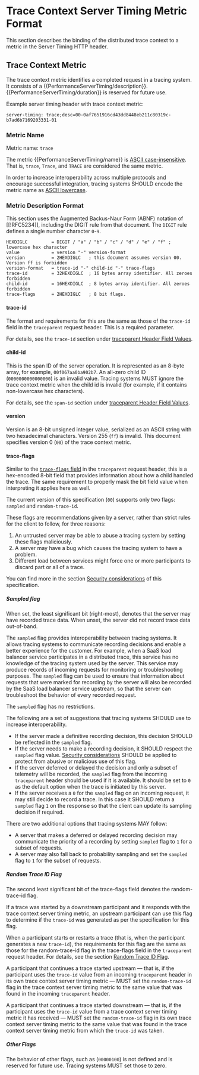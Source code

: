 # Trace Context Server Timing Metric Format

This section describes the binding of the distributed trace context to a metric in the Server Timing HTTP header.

## Trace Context Metric

The trace context metric identifies a completed request in a tracing system.
It consists of a {{PerformanceServerTiming/description}}.
{{PerformanceServerTiming/duration}} is reserved for future use.

Example server timing header with trace context metric:

```
server-timing: trace;desc=00-0af7651916cd43dd8448eb211c80319c-b7ad6b7169203331-01
```

### Metric Name

Metric name: `trace`

The metric {{PerformanceServerTiming/name}} is [ASCII case-insensitive](https://infra.spec.whatwg.org/#ascii-case-insensitive). That is, `trace`, `Trace`, and `TRACE` are considered the same metric.

In order to increase interoperability across multiple protocols and encourage successful integration, tracing systems SHOULD encode the metric name as [ASCII lowercase](https://infra.spec.whatwg.org/#ascii-lowercase).

### Metric Description Format

This section uses the Augmented Backus-Naur Form (ABNF) notation of [[!RFC5234]], including the DIGIT rule from that document. The `DIGIT` rule defines a single number character `0`-`9`.

```abnf
HEXDIGLC         = DIGIT / "a" / "b" / "c" / "d" / "e" / "f" ; lowercase hex character
value            = version "-" version-format
version          = 2HEXDIGLC   ; this document assumes version 00. Version ff is forbidden
version-format   = trace-id "-" child-id "-" trace-flags
trace-id         = 32HEXDIGLC  ; 16 bytes array identifier. All zeroes forbidden
child-id         = 16HEXDIGLC  ; 8 bytes array identifier. All zeroes forbidden
trace-flags      = 2HEXDIGLC   ; 8 bit flags.
```

#### trace-id

The format and requirements for this are the same as those of the `trace-id` field in the `traceparent` request header. This is a required parameter.

For details, see the `trace-id` section under [traceparent Header Field Values](#traceparent-header-field-values).

#### child-id

This is the span ID of the server operation. It is represented as an 8-byte array, for example, `00f067aa0ba902b7`. An all-zero child ID (`0000000000000000`) is an invalid value. Tracing systems MUST ignore the trace context metric when the child id is invalid (for example, if it contains non-lowercase hex characters).

For details, see the `span-id` section under [traceparent Header Field Values](#traceparent-header-field-values).

#### version

Version is an 8-bit unsigned integer value, serialized as an ASCII string with two hexadecimal characters. Version 255 (`ff`) is invalid. This document specifies version 0 (`00`) of the trace context metric.

#### trace-flags

Similar to the [`trace-flags` field](#trace-flags) in the `traceparent` request header, this is a hex-encoded <a data-cite='!BIT-FIELD#firstHeading'>8-bit field</a> that provides information about how a child handled the trace. The same requirement to properly mask the bit field value when interpreting it applies here as well.

The current version of this specification (`00`) supports only two flags: `sampled` and `random-trace-id`.

These flags are recommendations given by a server, rather than strict rules for the client to follow, for three reasons:

1. An untrusted server may be able to abuse a tracing system by setting these flags maliciously.
2. A server may have a bug which causes the tracing system to have a problem.
3. Different load between services might force one or more participants to discard part or all of a trace.

You can find more in the section [Security considerations](#security-considerations) of this specification.

##### Sampled flag

When set, the least significant bit (right-most), denotes that the server may have recorded trace data. When unset, the server did not record trace data out-of-band.

The `sampled` flag provides interoperability between tracing systems. It allows tracing systems to communicate recording decisions and enable a better experience for the customer. For example, when a SaaS load balancer service participates in a <a>distributed trace</a>, this service has no knowledge of the tracing system used by the server. This service may produce records of incoming requests for monitoring or troubleshooting purposes. The `sampled` flag can be used to ensure that information about requests that were marked for recording by the server will also be recorded by the SaaS load balancer service upstream, so that the server can troubleshoot the behavior of every recorded request.

The `sampled` flag has no restrictions.

The following are a set of suggestions that tracing systems SHOULD use to increase interoperability.

- If the server made a definitive recording decision, this decision SHOULD be reflected in the `sampled` flag.
- If the server needs to make a recording decision, it SHOULD respect the `sampled` flag value.
  [Security considerations](#security-considerations) SHOULD be applied to protect from abusive or malicious use of this flag.
- If the server deferred or delayed the decision and only a subset of telemetry will be recorded, the `sampled` flag from the incoming `traceparent` header should be used if it is available. It should be set to `0` as the default option when the trace is initiated by this server.
- If the server receives a `0` for the `sampled` flag on an incoming request, it may still decide to record a trace. In this case it SHOULD return a `sampled` flag `1` on the response so that the client can update its sampling decision if required.

There are two additional options that tracing systems MAY follow:

- A server that makes a deferred or delayed recording decision may communicate the priority of a recording by setting `sampled` flag to `1` for a subset of requests.
- A server may also fall back to probability sampling and set the `sampled` flag to `1` for the subset of requests.

##### Random Trace ID Flag

The second least significant bit of the trace-flags field denotes the random-trace-id flag.

If a trace was started by a downstream participant and it responds with the trace context server timing metric, an upstream participant can use this flag to determine if the `trace-id` was generated as per
the specification for this flag.

When a participant starts or restarts a trace (that is, when the participant generates a new `trace-id`), the requirements for this flag are the same as those for the random-trace-id flag in the trace-flags field in the `traceparent` request header. For details, see the section [Random Trace ID Flag](#random-trace-id-flag).

A participant that continues a trace started upstream &mdash; that is, if the participant uses the `trace-id` value from an incoming `traceparent` header in its own trace context server timing metric &mdash; MUST set the `random-trace-id` flag in the trace context server timing metric to the same value that was found in the incoming `traceparent` header.

A participant that continues a trace started downstream &mdash; that is, if the participant uses the `trace-id` value from a trace context server timing metric it has received &mdash; MUST set the `random-trace-id` flag in its own trace context server timing metric to the same value that was found in the trace context server timing metric from which the `trace-id` was taken.

##### Other Flags

The behavior of other flags, such as (`00000100`) is not defined and is reserved for future use. Tracing systems MUST set those to zero.
